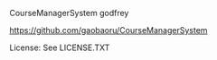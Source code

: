  CourseManagerSystem
 godfrey

https://github.com/gaobaoru/CourseManagerSystem

License:
See LICENSE.TXT
